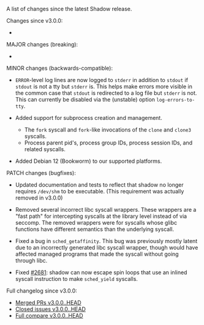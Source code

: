 A list of changes since the latest Shadow release.

Changes since v3.0.0:

*

MAJOR changes (breaking):

*

MINOR changes (backwards-compatible):

* `ERROR`-level log lines are now logged to `stderr` in addition to `stdout` if `stdout`
is not a tty but `stderr` is. This helps make errors more visible in the common
case that `stdout` is redirected to a log file but `stderr` is not. This can
currently be disabled via the (unstable) option `log-errors-to-tty`.

* Added support for subprocess creation and management.
  * The `fork` syscall and `fork`-like invocations of the `clone` and `clone3` syscalls.
  * Process parent pid's, process group IDs, process session IDs, and related syscalls.

* Added Debian 12 (Bookworm) to our supported platforms.

PATCH changes (bugfixes):

* Updated documentation and tests to reflect that shadow no longer requires
`/dev/shm` to be executable. (This requirement was actually removed in v3.0.0)

* Removed several incorrect libc syscall wrappers. These wrappers are a "fast
path" for intercepting syscalls at the library level instead of via seccomp. The removed wrappers were for syscalls whose glibc functions have different semantics than the underlying syscall.

* Fixed a bug in `sched_getaffinity`. This bug was previously mostly latent due to an incorrectly generated libc syscall wrapper, though would have affected managed programs that
made the syscall without going through libc.

* Fixed [#2681](https://github.com/shadow/shadow/issues/2681): shadow can now escape spin loops
that use an inlined syscall instruction to make `sched_yield` syscalls.

Full changelog since v3.0.0:

- [Merged PRs v3.0.0..HEAD](https://github.com/shadow/shadow/pulls?q=is%3Apr+merged%3A2023-05-18T18%3A00-0400..2033-05-18T18%3A00-0400)
- [Closed issues v3.0.0..HEAD](https://github.com/shadow/shadow/issues?q=is%3Aissue+closed%3A2023-05-18T18%3A00-0400..2033-05-18T18%3A00-0400)
- [Full compare v3.0.0..HEAD](https://github.com/shadow/shadow/compare/v3.0.0...HEAD)

